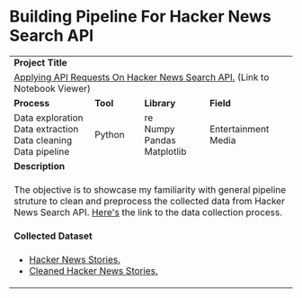 # Building Pipeline For Hacker News Search API #

<table>
  <tr> </tr>


  <tr>
    <td colspan="4"><b>Project Title</b></td>
  </tr>
  <tr>
    <td colspan="4">
      <a href="https://nbviewer.jupyter.org/github/lionelcub/building_pipeline_for_hacker_news_search_API/blob/master/building_pipeline_for_hacker_news_search_API.ipynb">Applying API Requests On Hacker News Search API.</a> 
      (Link to Notebook Viewer)
    </td>
  </tr>


  <tr>
    <td><b>Process</b></td>
    <td><b>Tool</b></td>
    <td><b>Library</b></td>
    <td><b>Field</b></td>
  </tr>
  <tr>
    <td>
      Data exploration</br>
      Data extraction</br>
      Data cleaning</br>
      Data pipeline
    </td>
    <td>
      Python</br>
    </td>
    <td>
      re</br>
      Numpy</br>
      Pandas</br>
      Matplotlib</br>
    </td>
    <td>
      Entertainment</br>Media
    </td>
  </tr>


  <tr>
    <td colspan="4"><b>Description</b></td>
  </tr>
  <tr>
    <td colspan="4">
      <p></p>
      <p>The objective is to showcase my familiarity with general pipeline struture to clean and preprocess the collected data from Hacker News Search API. <a href="https://nbviewer.jupyter.org/github/lionelcub/applying_API_requests_on_hacker_news_search_API/blob/master/applying_API_requests_on_hacker_news_search_API.ipynb">Here's</a> the link to the data collection process.
    </td>
  </tr>
  

  <tr>
    <td colspan="4"><b>Collected Dataset</b></td>
  </tr>
  <tr>
    <td colspan="4">
    <ul>
      <p></p>
      <li><a href="https://github.com/lionelcub/building_pipeline_for_hacker_news_search_API/blob/master/building_pipeline_for_hacker_news_search_API/csv/hn_stories.csv" target="_blank">Hacker News Stories.</a></li>
      <li><a href="https://github.com/lionelcub/building_pipeline_for_hacker_news_search_API/blob/master/building_pipeline_for_hacker_news_search_API/csv/hn_stories_cleaned.csv" target="_blank">Cleaned Hacker News Stories.</a></li>
    </ul>
    </td>
  </tr>
</table>
